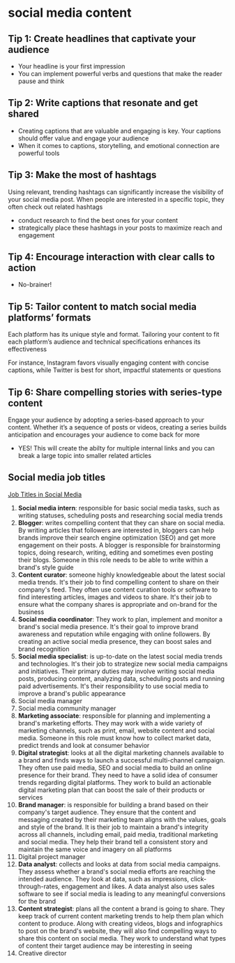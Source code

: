 # social media content

## Tip 1: Create headlines that captivate your audience

- Your headline is your first impression
- You can implement powerful verbs and questions that make the reader pause and think

## Tip 2: Write captions that resonate and get shared

- Creating captions that are valuable and engaging is key. Your captions should offer value and engage your audience
- When it comes to captions, storytelling, and emotional connection are powerful tools

## Tip 3: Make the most of hashtags

Using relevant, trending hashtags can significantly increase the visibility of your social media post. When people are interested in a specific topic, they often check out related hashtags

- conduct research to find the best ones for your content
- strategically place these hashtags in your posts to maximize reach and engagement

## Tip 4: Encourage interaction with clear calls to action

- No-brainer!

## Tip 5: Tailor content to match social media platforms’ formats

Each platform has its unique style and format. Tailoring your content to fit each platform’s audience and technical specifications enhances its effectiveness

For instance, Instagram favors visually engaging content with concise captions, while Twitter is best for short, impactful statements or questions

## Tip 6: Share compelling stories with series-type content

Engage your audience by adopting a series-based approach to your content. Whether it’s a sequence of posts or videos, creating a series builds anticipation and encourages your audience to come back for more

- YES! This will create the abilty for multiple internal links and you can break a large topic into smaller related articles

## Social media job titles

[Job Titles in Social Media](https://www.indeed.com/career-advice/finding-a-job/job-titles-social-media)

1. **Social media intern**: responsible for basic social media tasks, such as writing statuses, scheduling posts and researching social media trends
2. **Blogger**: writes compelling content that they can share on social media. By writing articles that followers are interested in, bloggers can help brands improve their search engine optimization (SEO) and get more engagement on their posts. A blogger is responsible for brainstorming topics, doing research, writing, editing and sometimes even posting their blogs. Someone in this role needs to be able to write within a brand's style guide
3. **Content curator**: someone highly knowledgeable about the latest social media trends. It's their job to find compelling content to share on their company's feed. They often use content curation tools or software to find interesting articles, images and videos to share. It's their job to ensure what the company shares is appropriate and on-brand for the business
4. **Social media coordinator**: They work to plan, implement and monitor a brand's social media presence. It's their goal to improve brand awareness and reputation while engaging with online followers. By creating an active social media presence, they can boost sales and brand recognition
5. **Social media specialist**: is up-to-date on the latest social media trends and technologies. It's their job to strategize new social media campaigns and initiatives. Their primary duties may involve writing social media posts, producing content, analyzing data, scheduling posts and running paid advertisements. It's their responsibility to use social media to improve a brand's public appearance
6. Social media manager
7. Social media community manager
8. **Marketing associate**: responsible for planning and implementing a brand's marketing efforts. They may work with a wide variety of marketing channels, such as print, email, website content and social media. Someone in this role must know how to collect market data, predict trends and look at consumer behavior
9. **Digital strategist**: looks at all the digital marketing channels available to a brand and finds ways to launch a successful multi-channel campaign. They often use paid media, SEO and social media to build an online presence for their brand. They need to have a solid idea of consumer trends regarding digital platforms. They work to build an actionable digital marketing plan that can boost the sale of their products or services
10. **Brand manager**: is responsible for building a brand based on their company's target audience. They ensure that the content and messaging created by their marketing team aligns with the values, goals and style of the brand. It is their job to maintain a brand's integrity across all channels, including email, paid media, traditional marketing and social media. They help their brand tell a consistent story and maintain the same voice and imagery on all platforms
11. Digital project manager
12. **Data analyst**: collects and looks at data from social media campaigns. They assess whether a brand's social media efforts are reaching the intended audience. They look at data, such as impressions, click-through-rates, engagement and likes. A data analyst also uses sales software to see if social media is leading to any meaningful conversions for the brand
13. **Content strategist**: plans all the content a brand is going to share. They keep track of current content marketing trends to help them plan which content to produce. Along with creating videos, blogs and infographics to post on the brand's website, they will also find compelling ways to share this content on social media. They work to understand what types of content their target audience may be interesting in seeing
14. Creative director
